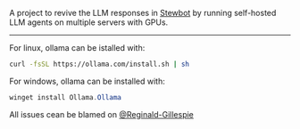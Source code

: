 A project to revive the LLM responses in [Stewbot](https://github.com/KestronProgramming/Stewbot) by running self-hosted LLM agents on multiple servers with GPUs.

---

For linux, ollama can be istalled with:

```bash
curl -fsSL https://ollama.com/install.sh | sh
```

For windows, ollama can be installed with:
```powershell
winget install Ollama.Ollama
```

All issues cean be blamed on [@Reginald-Gillespie](https://github.com/Reginald-Gillespie)